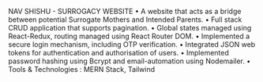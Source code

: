 NAV SHISHU - SURROGACY WEBSITE
• A website that acts as a bridge between potential Surrogate Mothers
and Intended Parents.
• Full stack CRUD application that supports pagination.
• Global states managed using React-Redux, routing managed using
React Router DOM.
• Implemented a secure login mechanism, including OTP verification.
• Integrated JSON web tokens for authentication and authorisation of
users.
• Implemented password hashing using Bcrypt and email-automation
using Nodemailer.
• Tools & Technologies : MERN Stack, Tailwind
